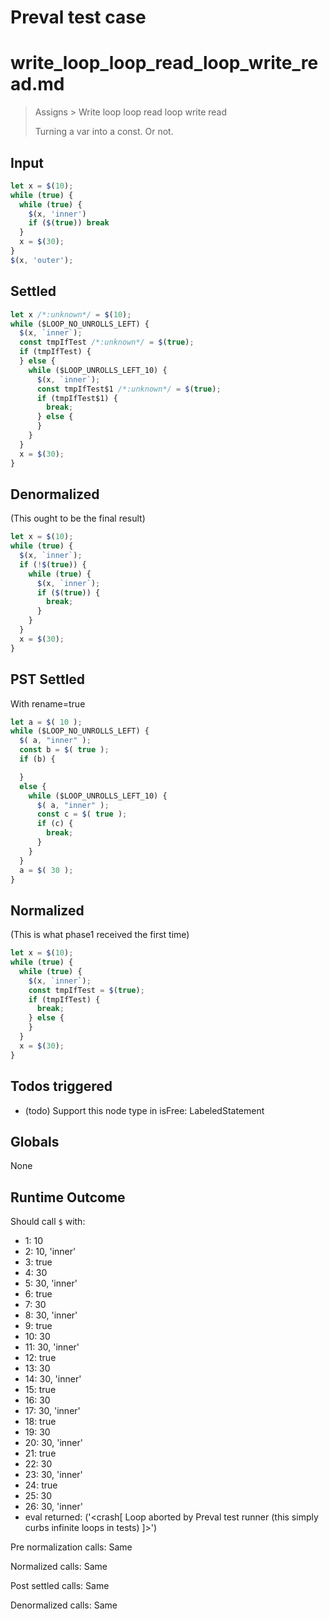 # Preval test case

# write_loop_loop_read_loop_write_read.md

> Assigns > Write loop loop read loop write read
>
> Turning a var into a const. Or not.

## Input

`````js filename=intro
let x = $(10);
while (true) {
  while (true) {
    $(x, 'inner')
    if ($(true)) break
  }
  x = $(30);
}
$(x, 'outer');
`````


## Settled


`````js filename=intro
let x /*:unknown*/ = $(10);
while ($LOOP_NO_UNROLLS_LEFT) {
  $(x, `inner`);
  const tmpIfTest /*:unknown*/ = $(true);
  if (tmpIfTest) {
  } else {
    while ($LOOP_UNROLLS_LEFT_10) {
      $(x, `inner`);
      const tmpIfTest$1 /*:unknown*/ = $(true);
      if (tmpIfTest$1) {
        break;
      } else {
      }
    }
  }
  x = $(30);
}
`````


## Denormalized
(This ought to be the final result)

`````js filename=intro
let x = $(10);
while (true) {
  $(x, `inner`);
  if (!$(true)) {
    while (true) {
      $(x, `inner`);
      if ($(true)) {
        break;
      }
    }
  }
  x = $(30);
}
`````


## PST Settled
With rename=true

`````js filename=intro
let a = $( 10 );
while ($LOOP_NO_UNROLLS_LEFT) {
  $( a, "inner" );
  const b = $( true );
  if (b) {

  }
  else {
    while ($LOOP_UNROLLS_LEFT_10) {
      $( a, "inner" );
      const c = $( true );
      if (c) {
        break;
      }
    }
  }
  a = $( 30 );
}
`````


## Normalized
(This is what phase1 received the first time)

`````js filename=intro
let x = $(10);
while (true) {
  while (true) {
    $(x, `inner`);
    const tmpIfTest = $(true);
    if (tmpIfTest) {
      break;
    } else {
    }
  }
  x = $(30);
}
`````


## Todos triggered


- (todo) Support this node type in isFree: LabeledStatement


## Globals


None


## Runtime Outcome


Should call `$` with:
 - 1: 10
 - 2: 10, 'inner'
 - 3: true
 - 4: 30
 - 5: 30, 'inner'
 - 6: true
 - 7: 30
 - 8: 30, 'inner'
 - 9: true
 - 10: 30
 - 11: 30, 'inner'
 - 12: true
 - 13: 30
 - 14: 30, 'inner'
 - 15: true
 - 16: 30
 - 17: 30, 'inner'
 - 18: true
 - 19: 30
 - 20: 30, 'inner'
 - 21: true
 - 22: 30
 - 23: 30, 'inner'
 - 24: true
 - 25: 30
 - 26: 30, 'inner'
 - eval returned: ('<crash[ Loop aborted by Preval test runner (this simply curbs infinite loops in tests) ]>')

Pre normalization calls: Same

Normalized calls: Same

Post settled calls: Same

Denormalized calls: Same
